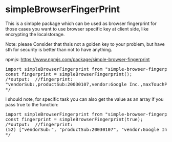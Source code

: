# simpleBrowserFingerPrint

This is a simbple package which can be used as browser fingerprint for those cases you want to use browser specific key at client side,
like encrypting the localstorage.

Note: please Consider that thsis not a golden key to your problem, but have sth for security is better than not to have anything.

npmjs: https://www.npmjs.com/package/simple-browser-fingerprint

</pre>

<pre>
import simpleBrowserFingerprint from "simple-browser-fingerprint";
const fingerprint = simpleBrowserFingerprint();
/*output:  //fingerprint:
"vendorSub:,productSub:20030107,vendor:Google Inc.,maxTouchPoints:0,hardwareConcurrency:8,cookieEna..."
*/
</pre>

I should note, for specific task you can also get the value as an array if you pass true to the function:

<pre>
import simpleBrowserFingerprint from "simple-browser-fingerprint";
const fingerprint = simpleBrowserFingerprint(true);
/*output:  //fingerprint:
(52) ["vendorSub:", "productSub:20030107", "vendor:Google Inc.", "maxTouchPoints:0", "hardwareConcurrency:8", "cookieEnabled:true", "appCodeName:Mozilla", "appName:Netscape", "appVersion:5...]
*/
</pre>

